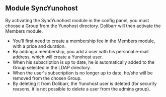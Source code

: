 ## Module SyncYunohost

By activating the SyncYunohost module in the config panel, you must choose a Group from the Yunohost directory. Dolibarr will then activate the Members module. 
* You'll first need to create a membership fee in the Members module, with a price and duration. 
* By adding a membership, you add a user with his personal e-mail address, which will create a Yunohost user. 
* When his subscription is up to date, he is automatically added to the Group selected in the LDAP directory. 
* When the user's subscription is no longer up to date, he/she will be removed from the chosen Group.
* By deleting it from Dolibarr, the Yunohost user is deleted (for security reasons, it is not possible to delete a user from the admins group).

